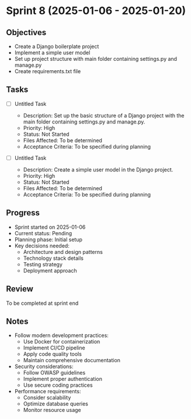 # Sprint 8 (2025-01-06 - 2025-01-20)

## Objectives

- Create a Django boilerplate project
- Implement a simple user model
- Set up project structure with main folder containing settings.py and manage.py
- Create requirements.txt file

## Tasks

- [ ] Untitled Task

  - Description: Set up the basic structure of a Django project with the main folder containing settings.py and manage.py.
  - Priority: High
  - Status: Not Started
  - Files Affected:
    To be determined
  - Acceptance Criteria:
    To be specified during planning

- [ ] Untitled Task
  - Description: Create a simple user model in the Django project.
  - Priority: High
  - Status: Not Started
  - Files Affected:
    To be determined
  - Acceptance Criteria:
    To be specified during planning

## Progress

- Sprint started on 2025-01-06
- Current status: Pending
- Planning phase: Initial setup
- Key decisions needed:
  - Architecture and design patterns
  - Technology stack details
  - Testing strategy
  - Deployment approach

## Review

To be completed at sprint end

## Notes

- Follow modern development practices:
  - Use Docker for containerization
  - Implement CI/CD pipeline
  - Apply code quality tools
  - Maintain comprehensive documentation
- Security considerations:
  - Follow OWASP guidelines
  - Implement proper authentication
  - Use secure coding practices
- Performance requirements:
  - Consider scalability
  - Optimize database queries
  - Monitor resource usage

